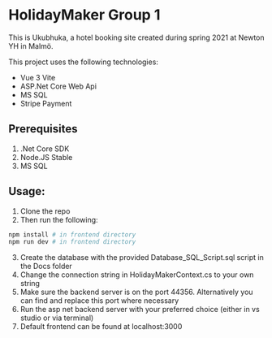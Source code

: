 # HolidayMaker Group 1

This is Ukubhuka, a hotel booking site created during spring 2021 at Newton YH in Malmö.

This project uses the following technologies:

- Vue 3 Vite
- ASP.Net Core Web Api
- MS SQL
- Stripe Payment

## Prerequisites
1. .Net Core SDK
2. Node.JS Stable
3. MS SQL

## Usage:
1. Clone the repo
2. Then run the following:

```bash
npm install # in frontend directory
npm run dev # in frontend directory
```
3. Create the database with the provided Database_SQL_Script.sql script in the Docs folder
4. Change the connection string in HolidayMakerContext.cs to your own string
5. Make sure the backend server is on the port 44356. Alternatively you can find and replace this port where necessary
6. Run the asp net backend server with your preferred choice (either in vs studio or via terminal)
7. Default frontend can be found at localhost:3000

